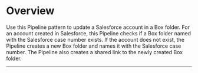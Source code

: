 # Overview

Use this Pipeline pattern to update a Salesforce account in a Box folder. For an account created in Salesforce, this Pipeline checks if a Box folder named with the Salesforce case number exists. If the account does not exist, the Pipeline creates a new Box folder and names it with the Salesforce case number. The Pipeline also creates a shared link to the newly created Box folder.

****



